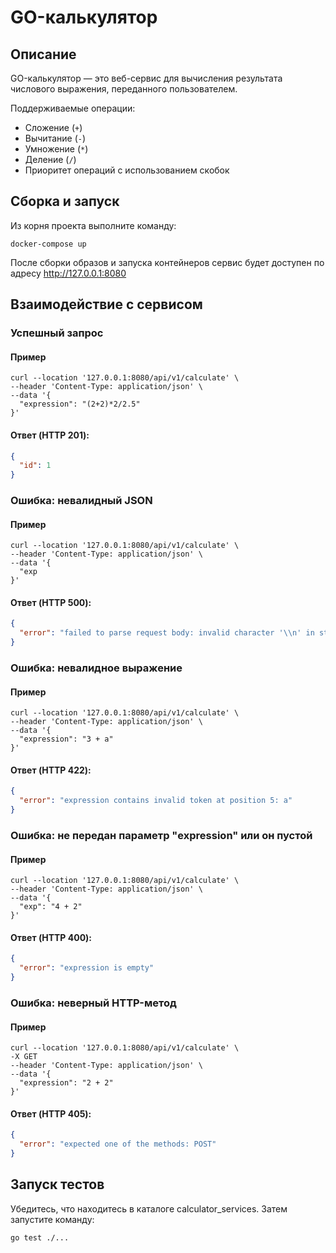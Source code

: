# GO-калькулятор

## Описание
GO-калькулятор — это веб-сервис для вычисления результата числового выражения, переданного пользователем.

Поддерживаемые операции:
- Сложение (`+`)
- Вычитание (`-`)
- Умножение (`*`)
- Деление (`/`)
- Приоритет операций с использованием скобок

## Сборка и запуск

Из корня проекта выполните команду:

```shell
docker-compose up
```

После сборки образов и запуска контейнеров сервис будет доступен по адресу http://127.0.0.1:8080

## Взаимодействие с сервисом

### Успешный запрос

#### Пример
```shell
curl --location '127.0.0.1:8080/api/v1/calculate' \
--header 'Content-Type: application/json' \
--data '{
  "expression": "(2+2)*2/2.5"
}'
```

#### Ответ (HTTP 201):
```json
{
  "id": 1
}
```

### Ошибка: невалидный JSON

#### Пример
```shell
curl --location '127.0.0.1:8080/api/v1/calculate' \
--header 'Content-Type: application/json' \
--data '{
  "exp
}'
```

#### Ответ (HTTP 500):
```json
{
  "error": "failed to parse request body: invalid character '\\n' in string literal"
}
```

### Ошибка: невалидное выражение

#### Пример
```shell
curl --location '127.0.0.1:8080/api/v1/calculate' \
--header 'Content-Type: application/json' \
--data '{
  "expression": "3 + a"
}'
```

#### Ответ (HTTP 422):
```json
{
  "error": "expression contains invalid token at position 5: а"
}
```

### Ошибка: не передан параметр "expression" или он пустой

#### Пример
```shell
curl --location '127.0.0.1:8080/api/v1/calculate' \
--header 'Content-Type: application/json' \
--data '{
  "exp": "4 + 2"
}'
```

#### Ответ (HTTP 400):
```json
{
  "error": "expression is empty"
}
```

### Ошибка: неверный HTTP-метод

#### Пример
```shell
curl --location '127.0.0.1:8080/api/v1/calculate' \
-X GET
--header 'Content-Type: application/json' \
--data '{
  "expression": "2 + 2"
}'
```

#### Ответ (HTTP 405):
```json
{
  "error": "expected one of the methods: POST"
}
```
## Запуск тестов

Убедитесь, что находитесь в каталоге calculator_services. Затем запустите команду:
```shell
go test ./... 
```
